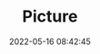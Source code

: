 ---
weight: 1
images:
- /images/edited/40.jpeg
title: Picture
date: 2022-05-16 08:42:45
tags:
- luminar
- work
---